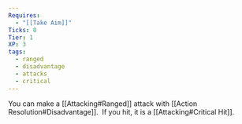 ```yaml
---
Requires:
  - "[[Take Aim]]"
Ticks: 0
Tier: 1
XP: 3
tags:
  - ranged
  - disadvantage
  - attacks
  - critical
---
```

You can make a [[Attacking#Ranged]] attack with [[Action Resolution#Disadvantage]].  If you hit, it is a [[Attacking#Critical Hit]].